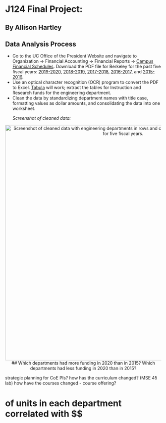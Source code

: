 # J124 Final Project: 
## By Allison Hartley

## Data Analysis Process
* Go to the UC Office of the President Website and navigate to Organization -> Financial Accounting -> Financial Reports -> [Campus Financial Schedules](https://www.ucop.edu/financial-accounting/financial-reports/campus-financial-schedules/index.html). Download the PDF file for Berkeley for the past five fiscal years: [2019-2020](https://www.ucop.edu/financial-accounting/financial-reports/campus-financial-schedules/19-20/berkeley.pdf), [2018-2019](https://www.ucop.edu/financial-accounting/financial-reports/campus-financial-schedules/18-19/berkeley.pdf), [2017-2018](https://www.ucop.edu/financial-accounting/financial-reports/campus-financial-schedules/17-18/berkeley-consolidated.pdf), [2016-2017](https://www.ucop.edu/financial-accounting/financial-reports/campus-financial-schedules/16-17/berkeley-consolidated.pdf), and [2015-2016](https://www.ucop.edu/financial-accounting/financial-reports/campus-financial-schedules/15-16/berkeley-consolidated.pdf).
* Use an optical character recognition (OCR) program to convert the PDF to Excel. [Tabula](https://tabula.technology/) will work; extract the tables for Instruction and Research funds for the engineering department.
* Clean the data by standardizing department names with title case, formatting values as dollar amounts, and consolidating the data into one worksheet. 
<br> <p align="left"> *Screenshot of cleaned data:*
<p align="center">
<img width="761" alt="Screenshot of cleaned data with engineering departments in rows and columns of funds for each department for five fiscal years." src="https://user-images.githubusercontent.com/32043036/182673917-6a4aa11a-4555-446a-a886-c5532593a2e7.png">   
<br> 
## Which departments had more funding in 2020 than in 2015? Which departments had less funding in 2020 than in 2015? 
  
  
  strategic planning for CoE 
  PIs?
  how has the curriculum changed? (MSE 45 lab)
  how have the courses changed - course offering? 
  # of units in each department correlated with $$ 
  
  
